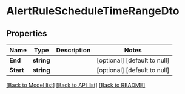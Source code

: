 # AlertRuleScheduleTimeRangeDto

## Properties

| Name      | Type       | Description | Notes                        |
| --------- | ---------- | ----------- | ---------------------------- |
| **End**   | **string** |             | [optional] [default to null] |
| **Start** | **string** |             | [optional] [default to null] |

[[Back to Model list]](../README.md#documentation-for-models) [[Back to API list]](../README.md#documentation-for-api-endpoints) [[Back to README]](../README.md)
